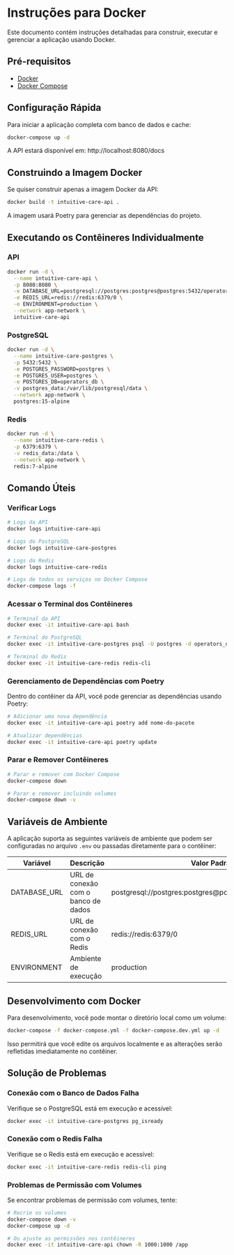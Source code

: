 # Instruções para Docker

Este documento contém instruções detalhadas para construir, executar e gerenciar a aplicação usando Docker.

## Pré-requisitos

- [Docker](https://docs.docker.com/get-docker/)
- [Docker Compose](https://docs.docker.com/compose/install/)

## Configuração Rápida

Para iniciar a aplicação completa com banco de dados e cache:

```bash
docker-compose up -d
```

A API estará disponível em: http://localhost:8080/docs

## Construindo a Imagem Docker

Se quiser construir apenas a imagem Docker da API:

```bash
docker build -t intuitive-care-api .
```

A imagem usará Poetry para gerenciar as dependências do projeto.

## Executando os Contêineres Individualmente

### API

```bash
docker run -d \
  --name intuitive-care-api \
  -p 8080:8080 \
  -e DATABASE_URL=postgresql://postgres:postgres@postgres:5432/operators_db \
  -e REDIS_URL=redis://redis:6379/0 \
  -e ENVIRONMENT=production \
  --network app-network \
  intuitive-care-api
```

### PostgreSQL

```bash
docker run -d \
  --name intuitive-care-postgres \
  -p 5432:5432 \
  -e POSTGRES_PASSWORD=postgres \
  -e POSTGRES_USER=postgres \
  -e POSTGRES_DB=operators_db \
  -v postgres_data:/var/lib/postgresql/data \
  --network app-network \
  postgres:15-alpine
```

### Redis

```bash
docker run -d \
  --name intuitive-care-redis \
  -p 6379:6379 \
  -v redis_data:/data \
  --network app-network \
  redis:7-alpine
```

## Comando Úteis

### Verificar Logs

```bash
# Logs da API
docker logs intuitive-care-api

# Logs do PostgreSQL
docker logs intuitive-care-postgres

# Logs do Redis
docker logs intuitive-care-redis

# Logs de todos os serviços no Docker Compose
docker-compose logs -f
```

### Acessar o Terminal dos Contêineres

```bash
# Terminal da API
docker exec -it intuitive-care-api bash

# Terminal do PostgreSQL
docker exec -it intuitive-care-postgres psql -U postgres -d operators_db

# Terminal do Redis
docker exec -it intuitive-care-redis redis-cli
```

### Gerenciamento de Dependências com Poetry

Dentro do contêiner da API, você pode gerenciar as dependências usando Poetry:

```bash
# Adicionar uma nova dependência
docker exec -it intuitive-care-api poetry add nome-do-pacote

# Atualizar dependências
docker exec -it intuitive-care-api poetry update
```

### Parar e Remover Contêineres

```bash
# Parar e remover com Docker Compose
docker-compose down

# Parar e remover incluindo volumes
docker-compose down -v
```

## Variáveis de Ambiente

A aplicação suporta as seguintes variáveis de ambiente que podem ser configuradas no arquivo `.env` ou passadas diretamente para o contêiner:

| Variável        | Descrição                            | Valor Padrão                                         |
|-----------------|--------------------------------------|------------------------------------------------------|
| DATABASE_URL    | URL de conexão com o banco de dados  | postgresql://postgres:postgres@postgres:5432/operators_db |
| REDIS_URL       | URL de conexão com o Redis           | redis://redis:6379/0                                |
| ENVIRONMENT     | Ambiente de execução                 | production                                           |

## Desenvolvimento com Docker

Para desenvolvimento, você pode montar o diretório local como um volume:

```bash
docker-compose -f docker-compose.yml -f docker-compose.dev.yml up -d
```

Isso permitirá que você edite os arquivos localmente e as alterações serão refletidas imediatamente no contêiner.

## Solução de Problemas

### Conexão com o Banco de Dados Falha

Verifique se o PostgreSQL está em execução e acessível:

```bash
docker exec -it intuitive-care-postgres pg_isready
```

### Conexão com o Redis Falha

Verifique se o Redis está em execução e acessível:

```bash
docker exec -it intuitive-care-redis redis-cli ping
```

### Problemas de Permissão com Volumes

Se encontrar problemas de permissão com volumes, tente:

```bash
# Recrie os volumes
docker-compose down -v
docker-compose up -d

# Ou ajuste as permissões nos contêineres
docker exec -it intuitive-care-api chown -R 1000:1000 /app
``` 